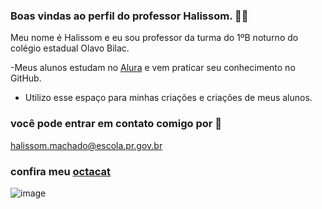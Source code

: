 ### Boas vindas ao perfil do professor Halissom. 👨‍🔬
Meu nome é Halissom e eu sou professor da turma do 1ºB noturno do colégio estadual Olavo Bilac.

-Meus alunos estudam no [Alura](https://www.alura.com.br) e vem praticar seu conhecimento no GitHub.

- Utilizo esse espaço para minhas criações e criações de meus alunos.

### você pode entrar em contato comigo por 📧

halissom.machado@escola.pr.gov.br
 ### confira meu [octacat](https://myoctocat.com/build-your-octocat/)
 

![image](https://github.com/ProfHalissom/Prof.Halissom/assets/133534550/5dba4adb-ae62-4617-bf78-92a47ffd987d)
